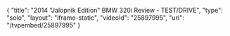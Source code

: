 {
    "title": "2014 \"Jalopnik Edition\" BMW 320i Review - TEST\/DRIVE",
    "type": "solo",
    "layout": "iframe-static",
    "videoId": "25897995",
    "url": "\/tvpembed\/25897995"
}